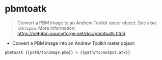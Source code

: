 # pbmtoatk

> Convert a PBM image to an Andrew Toolkit raster object.
> See also: `atktopbm`.
> More information: <https://netpbm.sourceforge.net/doc/pbmtoatk.html>.

- Convert a PBM image into an Andrew Toolkit raster object:

`pbmtoatk {{path/to/image.pbm}} > {{path/to/output.atk}}`

